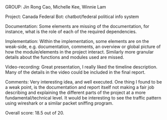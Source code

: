##

GROUP:
        Jin Rong Cao, Michelle Kee, Winnie Lam

Project:
        Canada Federal Bot: chatbot/federal political info system

Documentation:
        Some elements are missing of the documentation, for instance, what is the role of each of the required dependencies.
        

Implementation:
        Within the implementation, some elements are on the weak-side, e.g. documentation, comments, an overview or global picture of how the module/elements in the project interact.
        Similarly more granular details about the functions and modules used are missed.

Video-recording:
        Great presentation, I really liked the timeline description.
        Many of the details in the video could be included in the final report.

Comments:
        Very interesting idea, and well executed.
        One thing I found to be a weak point, is the documentation and report itself not making a fair job describing and explaining the different parts of the project at a more fundamental/technical level.
        It would be interesting to see the traffic pattern using wireshark or a similar packet sniffing  program.

Overall score: 18.5 out of 20.

##
